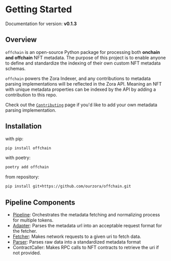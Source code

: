 # Getting Started

Documentation for version: **v0.1.3**

## Overview

`offchain` is an open-source Python package for processing both **onchain and offchain** NFT metadata.
The purpose of this project is to enable anyone to define and standardize the indexing of their own custom NFT metadata schemas.

`offchain` powers the Zora Indexer, and any contributions to metadata parsing implementations will be reflected in the Zora API.
Meaning an NFT with unique metadata properties can be indexed by the API by adding a contribution to this repo.

Check out the [`Contributing`](./contributing/guidelines.md) page if you'd like to add your own metadata parsing implementation.

## Installation

with pip:

```bash
pip install offchain
```

with poetry:

```bash
poetry add offchain
```

from repository:

```bash
pip install git+https://github.com/ourzora/offchain.git
```

## Pipeline Components

- [Pipeline](./pipeline/pipeline.md): Orchestrates the metadata fetching and normalizing process for multiple tokens.
- [Adapter](./pipeline/adapters.md): Parses the metadata url into an acceptable request format for the fetcher.
- [Fetcher](./pipeline/fetchers.md): Makes network requests to a given uri to fetch data.
- [Parser](./pipeline/parsers.md): Parses raw data into a standardized metadata format
- ContractCaller: Makes RPC calls to NFT contracts to retrieve the uri if not provided.
